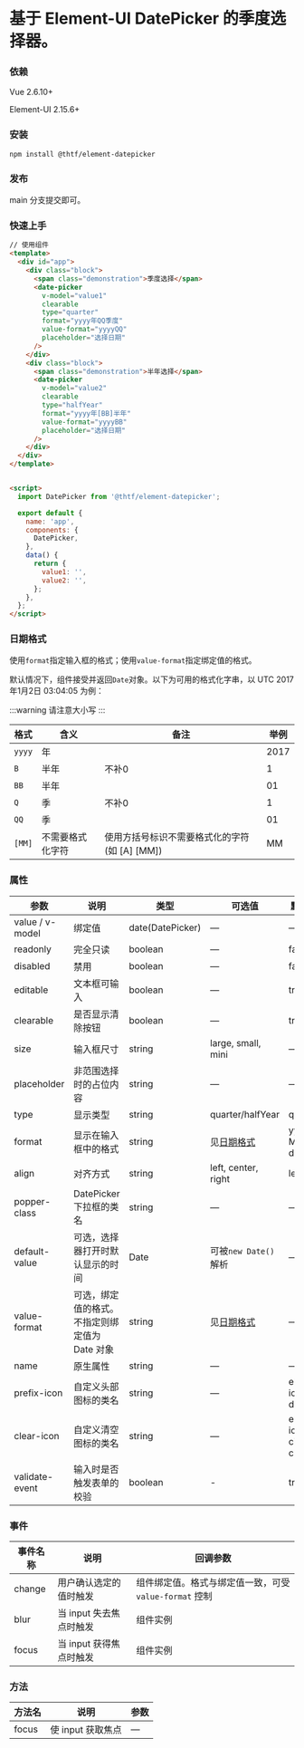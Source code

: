# 基于 Element-UI DatePicker 的季度选择器。

### 依赖

Vue 2.6.10+

Element-UI 2.15.6+

### 安装

```
npm install @thtf/element-datepicker
```

### 发布

main 分支提交即可。

### 快速上手

```html
// 使用组件
<template>
  <div id="app">
    <div class="block">
      <span class="demonstration">季度选择</span>
      <date-picker
        v-model="value1"
        clearable
        type="quarter"
        format="yyyy年QQ季度"
        value-format="yyyyQQ"
        placeholder="选择日期"
      />
    </div>
    <div class="block">
      <span class="demonstration">半年选择</span>
      <date-picker
        v-model="value2"
        clearable
        type="halfYear"
        format="yyyy年[BB]半年"
        value-format="yyyyBB"
        placeholder="选择日期"
      />
    </div>
  </div>
</template>
```

```html

<script>
  import DatePicker from '@thtf/element-datepicker';

  export default {
    name: 'app',
    components: {
      DatePicker,
    },
    data() {
      return {
        value1: '',
        value2: '',
      };
    },
  };
</script>
```

###  日期格式

使用`format`指定输入框的格式；使用`value-format`指定绑定值的格式。

默认情况下，组件接受并返回`Date`对象。以下为可用的格式化字串，以 UTC 2017年1月2日 03:04:05 为例：

:::warning
请注意大小写
:::

| 格式 | 含义 | 备注 | 举例 |
|------|------|------|------|
| `yyyy` | 年 | | 2017 |
| `B`  | 半年 | 不补0 | 1 |
| `BB`  | 半年 |  | 01 |
| `Q`  | 季 | 不补0 | 1 |
| `QQ` | 季 | | 01 |
| `[MM]` | 不需要格式化字符 | 使用方括号标识不需要格式化的字符 (如  [A] [MM])  | MM |


### 属性
| 参数      | 说明          | 类型      | 可选值                                                                         | 默认值                  |
|---------- |-------------- |---------- |-----------------------------------------------------------------------------|----------------------|
| value / v-model | 绑定值 | date(DatePicker) | —                                                                           | —                    |
| readonly | 完全只读 | boolean | —                                                                           | false                |
| disabled | 禁用 | boolean | —                                                                           | false                |
| editable | 文本框可输入 | boolean | —                                                                           | true                 |
| clearable | 是否显示清除按钮 | boolean | —                                                                           | true                 |
| size          | 输入框尺寸     | string          | large, small, mini                                                          | —                    |
| placeholder | 非范围选择时的占位内容 | string | —                                                                           | —                    |
| type | 显示类型 | string | quarter/halfYear                                                            | quarter              |
| format | 显示在输入框中的格式 | string | 见[日期格式](#/zh-CN/component/date-picker#ri-qi-ge-shi)                         | yyyy-MM-dd           |
| align | 对齐方式 | string | left, center, right                                                         | left                 |
| popper-class | DatePicker 下拉框的类名 | string | —                                                                           | —                    |
| default-value | 可选，选择器打开时默认显示的时间 | Date | 可被`new Date()`解析                                                            | —                    |
| value-format | 可选，绑定值的格式。不指定则绑定值为 Date 对象 | string | 见[日期格式](#/zh-CN/component/date-picker#ri-qi-ge-shi)                         | —                    |
| name | 原生属性 | string | —                                                                           | —                    |
| prefix-icon | 自定义头部图标的类名 | string | —                                                                           | el-icon-date         |
| clear-icon | 自定义清空图标的类名 | string | —                                                                           | el-icon-circle-close |
| validate-event | 输入时是否触发表单的校验 | boolean | -                                                                           | true                 |

### 事件
| 事件名称      | 说明    | 回调参数      |
|---------|--------|---------|
| change | 用户确认选定的值时触发 | 组件绑定值。格式与绑定值一致，可受 `value-format` 控制 |
| blur | 当 input 失去焦点时触发 | 组件实例 |
| focus | 当 input 获得焦点时触发 | 组件实例 |

### 方法
| 方法名 | 说明 | 参数 |
| ---- | ---- | ---- |
| focus | 使 input 获取焦点 | — |
